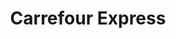 ---
title: "Carrefour Express"
url: /ciudad-autonoma-de-buenos-aires/carrefour-express-defensa/
shop: comodidad
---